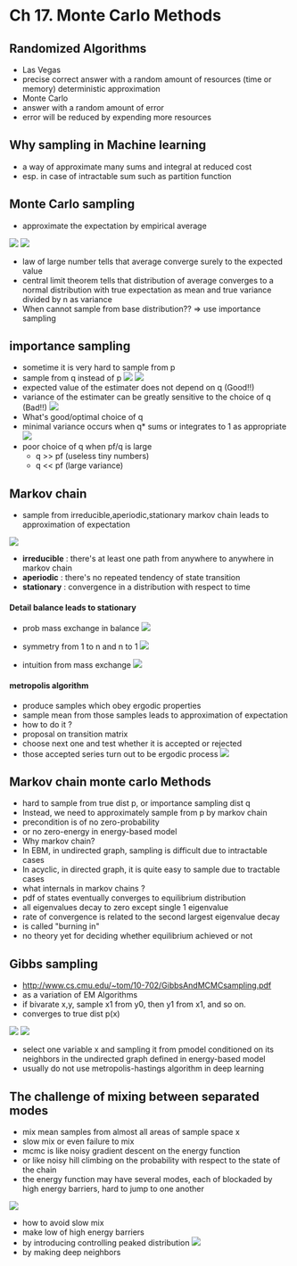 # Ch 17. Monte Carlo Methods


## Randomized Algorithms
* Las Vegas
 * precise correct answer with a random amount of resources (time or memory)
   deterministic approximation
* Monte Carlo
 * answer with a random amount of error
 * error will be reduced by expending more resources


## Why sampling in Machine learning

* a way of approximate many sums and integral at reduced cost
* esp. in case of intractable sum such as partition function

## Monte Carlo sampling

* approximate the expectation by empirical average

![](../images/benjio_17/1.png)
![](../images/benjio_17/2.png)

* law of large number tells that average converge surely to the expected value
* central limit theorem tells that distribution of average converges to a normal distribution with true expectation as mean and true variance divided by n as variance
* When cannot sample from base distribution?? => use importance sampling

##  importance sampling

* sometime it is very hard to sample from p
* sample from q instead of p
![](../images/benjio_17/3.png)
![](../images/benjio_17/4.png)
* expected value of the estimater does not depend on q (Good!!)
* variance of the estimater can be greatly sensitive to the choice of q (Bad!!)
![](../images/benjio_17/5.png)
* What's good/optimal choice of q
 * minimal variance occurs when q* sums or integrates to 1 as appropriate
 ![](../images/benjio_17/6.png)
 * poor choice of q when pf/q is large
    * q >> pf (useless tiny numbers)
    * q << pf (large variance)

## Markov chain

* sample from irreducible,aperiodic,stationary markov chain leads to approximation of expectation

![](../images/benjio_17/7.png)
 * **irreducible** : there's at least one path from anywhere to anywhere in markov chain
 * **aperiodic** : there's no repeated tendency of state transition
 * **stationary** : convergence in a distribution with respect to time

#### Detail balance leads to stationary

* prob mass exchange in balance
![](../images/benjio_17/8.png)

* symmetry from 1 to n and n to 1
![](../images/benjio_17/9.png)

* intuition from mass exchange
![](../images/benjio_17/10.png)

#### metropolis algorithm

* produce samples which obey ergodic properties
* sample mean from those samples leads to approximation of expectation
* how to do it ?
 * proposal on transition matrix
 * choose next one and test whether it is accepted or rejected
 * those accepted series turn out to be ergodic process
 ![](../images/benjio_17/11.png)


## Markov chain monte carlo Methods

* hard to sample from true dist p, or importance sampling dist q
* Instead, we need to approximately sample from p by markov chain
* precondition is of no zero-probability
 * or no zero-energy in energy-based model
* Why markov chain?
 * In EBM, in undirected graph, sampling is difficult due to intractable cases
 * In acyclic, in directed graph, it is quite easy to sample due to tractable cases
* what internals in markov chains ?
 * pdf of states eventually converges to equilibrium distribution
  * all eigenvalues decay to zero except single 1 eigenvalue
  * rate of convergence is related to the second largest eigenvalue decay
  * is called "burning in"
  * no theory yet for deciding whether equilibrium achieved or not

## Gibbs sampling
* http://www.cs.cmu.edu/~tom/10-702/GibbsAndMCMCsampling.pdf
* as a variation of EM Algorithms
* if bivarate x,y, sample x1 from y0, then y1 from x1, and so on.
 * converges to true dist p(x)

![](../images/benjio_17/12.png)
![](../images/benjio_17/13.png)

* select one variable x and sampling it from pmodel conditioned on its neighbors in the undirected graph defined in energy-based model
* usually do not use metropolis-hastings algorithm in deep learning

## The challenge of mixing between separated modes

* mix mean samples from almost all areas of sample space x
* slow mix or even failure to mix
 * mcmc is like noisy gradient descent on the energy function
 * or like noisy hill climbing on the probability with respect to the state of the chain
 * the energy function may have several modes, each of blockaded by high energy barriers, hard to jump to one another

![](../images/benjio_17/14.png)


* how to avoid slow mix
 * make low of high energy barriers
  * by introducing controlling peaked distribution
  ![](../images/benjio_17/15.png)
  * by making deep neighbors
